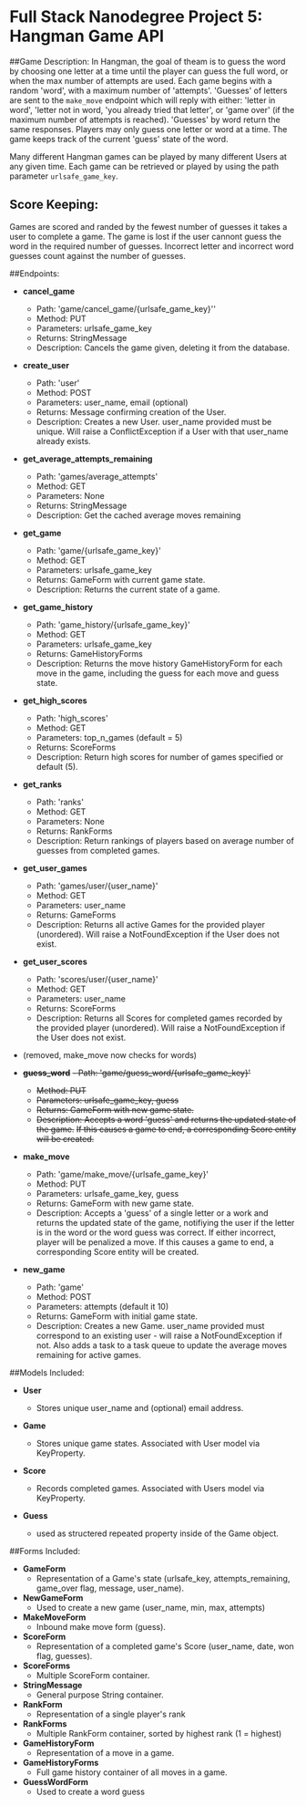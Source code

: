 # Full Stack Nanodegree Project 5: Hangman Game API

##Game Description:
In Hangman, the goal of theam is to guess the word by choosing one letter at a time
until the player can guess the full word, or when the max number of attempts are used.
Each game begins with a random 'word', with a maximum number of
'attempts'. 'Guesses' of letters are sent to the `make_move` endpoint which will reply
with either: 'letter in word', 'letter not in word, 'you already tried that letter',
or 'game over' (if the maximum number of attempts is reached). 'Guesses' by word return the same responses.
Players may only guess one letter or word at a time. The game keeps track of the current 'guess' state of the word.

Many different Hangman games can be played by many different Users at any
given time. Each game can be retrieved or played by using the path parameter
`urlsafe_game_key`.

## Score Keeping:
Games are scored and randed by the fewest number of guesses it takes a user to complete a game.
The game is lost if the user cannont guess the word in the required number of guesses.
Incorrect letter and incorrect word guesses count against the number of guesses.

##Endpoints:

 - **cancel_game**
	- Path: 'game/cancel_game/{urlsafe_game_key}''
    - Method: PUT
    - Parameters: urlsafe_game_key
    - Returns: StringMessage
    - Description: Cancels the game given, deleting it from the database.

 - **create_user**
    - Path: 'user'
    - Method: POST
    - Parameters: user_name, email (optional)
    - Returns: Message confirming creation of the User.
    - Description: Creates a new User. user_name provided must be unique. Will
    raise a ConflictException if a User with that user_name already exists.

 - **get_average_attempts_remaining**
 	- Path: 'games/average_attempts'
 	- Method: GET
 	- Parameters: None
 	- Returns: StringMessage
 	- Description: Get the cached average moves remaining

 - **get_game**
    - Path: 'game/{urlsafe_game_key}'
    - Method: GET
    - Parameters: urlsafe_game_key
    - Returns: GameForm with current game state.
    - Description: Returns the current state of a game.

 - **get_game_history**
    - Path: 'game_history/{urlsafe_game_key}'
    - Method: GET
    - Parameters: urlsafe_game_key
    - Returns: GameHistoryForms
    - Description: Returns the move history GameHistoryForm for each move in the game, including
    the guess for each move and guess state.

 - **get_high_scores**
 	- Path: 'high_scores'
 	- Method: GET
 	- Parameters: top_n_games (default = 5)
 	- Returns: ScoreForms
 	- Description: Return high scores for number of games specified or default (5).

 - **get_ranks**
 	- Path: 'ranks'
 	- Method: GET
 	- Parameters: None
 	- Returns: RankForms
 	- Description: Return rankings of players based on average number of guesses from completed games.

 - **get_user_games**
	- Path: 'games/user/{user_name}'
	- Method: GET
	- Parameters: user_name
	- Returns: GameForms
	- Description: Returns all active Games for the provided player (unordered).
	Will raise a NotFoundException if the User does not exist.

 - **get_user_scores**
    - Path: 'scores/user/{user_name}'
    - Method: GET
    - Parameters: user_name
    - Returns: ScoreForms
    - Description: Returns all Scores for completed games recorded by the provided player (unordered).
    Will raise a NotFoundException if the User does not exist.

- (removed, make_move now checks for words)
 - ~~**guess_word**~~
    ~~- Path: 'game/guess_word/{urlsafe_game_key}'~~
    - ~~Method: PUT~~
    - ~~Parameters: urlsafe_game_key, guess~~
    - ~~Returns: GameForm with new game state.~~
    - ~~Description: Accepts a word 'guess' and returns the updated state of the game.~~
      ~~If this causes a game to end, a corresponding Score entity will be created.~~

 - **make_move**
    - Path: 'game/make_move/{urlsafe_game_key}'
    - Method: PUT
    - Parameters: urlsafe_game_key, guess
    - Returns: GameForm with new game state.
    - Description: Accepts a 'guess' of a single letter or a work and returns the updated state of the game, notifiying the user if the letter is in the word or the word guess was correct. If either incorrect, player will be penalized a move.
    If this causes a game to end, a corresponding Score entity will be created.

 - **new_game**
    - Path: 'game'
    - Method: POST
    - Parameters: attempts (default it 10)
    - Returns: GameForm with initial game state.
    - Description: Creates a new Game. user_name provided must correspond to an
    existing user - will raise a NotFoundException if not. Also adds a task to a task queue to update the average moves remaining for active games.

##Models Included:
 - **User**
    - Stores unique user_name and (optional) email address.

 - **Game**
    - Stores unique game states. Associated with User model via KeyProperty.

 - **Score**
    - Records completed games. Associated with Users model via KeyProperty.

 - **Guess**
 	- used as structered repeated property inside of the Game object.

##Forms Included:
 - **GameForm**
    - Representation of a Game's state (urlsafe_key, attempts_remaining,
    game_over flag, message, user_name).
 - **NewGameForm**
    - Used to create a new game (user_name, min, max, attempts)
 - **MakeMoveForm**
    - Inbound make move form (guess).
 - **ScoreForm**
    - Representation of a completed game's Score (user_name, date, won flag,
    guesses).
 - **ScoreForms**
    - Multiple ScoreForm container.
 - **StringMessage**
    - General purpose String container.
 - **RankForm**
    - Representation of a single player's rank
 - **RankForms**
    - Multiple RankForm container, sorted by highest rank (1 = highest)
 - **GameHistoryForm**
    - Representation of a move in a game.
 - **GameHistoryForms**
    - Full game history container of all moves in a game.
 - **GuessWordForm**
    - Used to create a word guess



